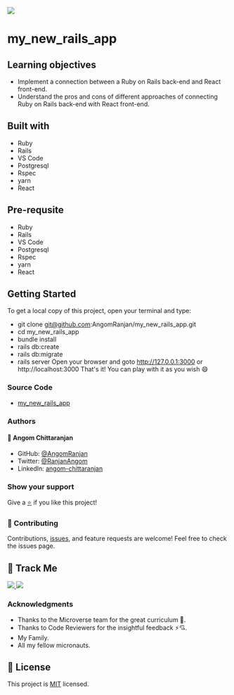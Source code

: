 [![](https://img.shields.io/badge/Micronaut-Angom%20Chittaranjan-blue)](https://github.com/AngomRanjan)

# my_new_rails_app

## Learning objectives
- Implement a connection between a Ruby on Rails back-end and React front-end.
- Understand the pros and cons of different approaches of connecting Ruby on Rails back-end with React front-end.

## Built with
  - Ruby
  - Rails
  - VS Code
  - Postgresql
  - Rspec
  - yarn
  - React

## Pre-requsite
  - Ruby
  - Rails
  - VS Code
  - Postgresql
  - Rspec
  - yarn
  - React

## Getting Started
 To get a local copy of this project, open your terminal and type:
  - git clone git@github.com:AngomRanjan/my_new_rails_app.git
  - cd my_new_rails_app
  - bundle install
  - rails db:create
  - rails db:migrate
  - rails server
 Open your browser and goto http://127.0.0.1:3000 or http://localhost:3000 
 That's it! You can play with it as you wish 😄

### Source Code

- [my_new_rails_app](https://github.com/AngomRanjan/my_new_rails_app)

### Authors

#### 👤 Angom Chittaranjan

- GitHub: [@AngomRanjan](https://github.com/AngomRanjan)
- Twitter: [@RanjanAngom](https://twitter.com/RanjanAngom)
- LinkedIn: [angom-chittaranjan](https://linkedin.com/in/angom-chittaranjan)

### Show your support
Give a [⭐️](../../stargazers) if you like this project!

### 🤝 Contributing
Contributions, [issues](https://github.com/AngomRanjan/my_new_rails_app/issues), and feature requests are welcome! Feel free to check the issues page.

## :footprints: Track Me

<a href="https://twitter.com/RanjanAngom?ref_src=twsrc%5Etfw" class="twitter-follow-button" data-show-count="false">
<img src="https://img.shields.io/badge/-@RanjanAngom-blue?style=flat&logo=twitter&logoColor=white">
</a>

<a class="github-button" href="https://github.com/AngomRanjan" aria-label="Follow @AngomRanjan on GitHub">
 <img src="https://img.shields.io/badge/-@AngomRanjan-green?style=flat&logo=github&logoColor=white">
</a>

### Acknowledgments

- Thanks to the Microverse team for the great curriculum 🙌.
- Thanks to Code Reviewers for the insightful feedback ⚡💘.
- My Family.
- All my fellow micronauts.

## 📝 License

This project is [MIT](LICENSE) licensed.
